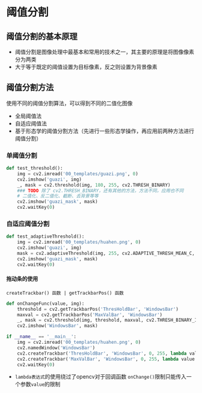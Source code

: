 # 阈值分割
## 阈值分割的基本原理
- 阈值分割是图像处理中最基本和常用的技术之一，其主要的原理是将图像像素分为两类
- 大于等于既定的阈值设置为目标像素，反之则设置为背景像素
## 阈值分割方法
使用不同的阈值分割算法，可以得到不同的二值化图像
- 全局阈值法
- 自适应阈值法
- 基于形态学的阈值分割方法（先进行一些形态学操作，再应用前两种方法进行阈值分割）
### 单阈值分割
```python
def test_threshold():
    img = cv2.imread('00_templates/guazi.png', 0)
    cv2.imshow('guazi', img)
    _, mask = cv2.threshold(img, 180, 255, cv2.THRESH_BINARY)
    ### TODO 除了 cv2.THRESH_BINARY，还有其他的方法，方法不同，应用也不同
    # 二值化、反二值化、截断、去背景等等
    cv2.imshow('guazi_mask', mask)
    cv2.waitKey(0)
```
### 自适应阈值分割
```python
def test_adaptiveThreshold():
    img = cv2.imread('00_templates/huahen.png', 0)
    cv2.imshow('guazi', img)
    mask = cv2.adaptiveThreshold(img, 255, cv2.ADAPTIVE_THRESH_MEAN_C, cv2.THRESH_BINARY_INV, 5, 5)
    cv2.imshow('guazi_mask', mask)
    cv2.waitKey(0)
```
#### 拖动条的使用
`createTrackbar() 函数 | getTrackbarPos() 函数`
```python
def onChangeFunc(value, img):
    threshold = cv2.getTrackbarPos('ThresHoldBar', 'WindowsBar')
    maxval = cv2.getTrackbarPos('MaxValBar', 'WindowsBar')
    _, mask = cv2.threshold(img, threshold, maxval, cv2.THRESH_BINARY_INV)
    cv2.imshow('WindowsBar', mask)

if __name__ == '__main__':
    img = cv2.imread('00_templates/huahen.png', 0)
    cv2.namedWindow('WindowsBar')
    cv2.createTrackbar('ThresHoldBar', 'WindowsBar', 0, 255, lambda value:onChangeFunc(value, img))
    cv2.createTrackbar('MaxValBar', 'WindowsBar', 0, 255, lambda value:onChangeFunc(value, img))
    cv2.waitKey(0)
```
- `lambda表达式`的使用绕过了opencv对于回调函数 `onChange()`限制只能传入一个参数`value`的限制
